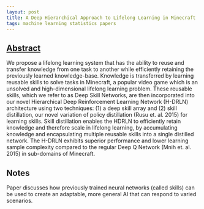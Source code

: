 ```yaml
---
layout: post
title: A Deep Hierarchical Approach to Lifelong Learning in Minecraft
tags: machine learning statistics papers
---
```


## [Abstract](https://arxiv.org/abs/1604.07255)

We propose a lifelong learning system that has the ability to reuse and transfer
knowledge from one task to another while efficiently retaining the previously
learned knowledge-base. Knowledge is transferred by learning reusable skills to
solve tasks in Minecraft, a popular video game which is an unsolved and
high-dimensional lifelong learning problem. These reusable skills, which we
refer to as Deep Skill Networks, are then incorporated into our novel
Hierarchical Deep Reinforcement Learning Network (H-DRLN) architecture using two
techniques: (1) a deep skill array and (2) skill distillation, our novel
variation of policy distillation (Rusu et. al. 2015) for learning skills. Skill
distillation enables the HDRLN to efficiently retain knowledge and therefore
scale in lifelong learning, by accumulating knowledge and encapsulating multiple
reusable skills into a single distilled network. The H-DRLN exhibits superior
performance and lower learning sample complexity compared to the regular Deep Q
Network (Mnih et. al. 2015) in sub-domains of Minecraft.

## Notes

Paper discusses how previously trained neural networks (called skills) can be
used to create an adaptable, more general AI that can respond to varied
scenarios.
